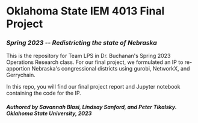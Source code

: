 # Oklahoma State IEM 4013 Final Project

### *Spring 2023 -- Redistricting the state of Nebraska*

This is the repository for Team LPS in Dr. Buchanan's Spring 2023 Operations Research class. For our final project, we formulated an IP to re-apportion Nebraska's congressional districts using gurobi, NetworkX, and Gerrychain.

In this repo, you will find our final project report and Jupyter notebook containing the code for the IP.

##### **Authored by Savannah Blasi, Lindsay Sanford, and Peter Tikalsky. Oklahoma State University, 2023**
